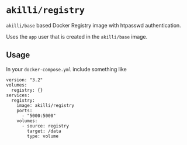 # `akilli/registry`

`akilli/base` based Docker Registry image with htpasswd authentication.

Uses the `app` user that is created in the `akilli/base` image.

## Usage

In your `docker-compose.yml` include something like

    version: "3.2"
    volumes:
      registry: {}
    services:
      registry:
        image: akilli/registry
        ports:
          - "5000:5000"
        volumes:
          - source: registry
            target: /data
            type: volume
